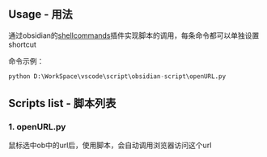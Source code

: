 ## Usage - 用法

通过obsidian的[shellcommands](https://github.com/Taitava/obsidian-shellcommands)插件实现脚本的调用，每条命令都可以单独设置shortcut

命令示例：

```python
python D:\WorkSpace\vscode\script\obsidian-script\openURL.py
```

## Scripts list - 脚本列表

### 1. openURL.py

鼠标选中ob中的url后，使用脚本，会自动调用浏览器访问这个url